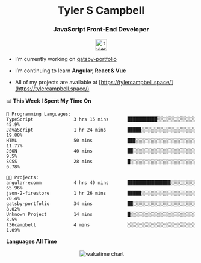 <h1 align="center">Tyler S Campbell</h1>
<h3 align="center">JavaScript Front-End Developer</h3>
<p align="center">
<a href="https://linkedin.com/in/tyler-campbell36" target="blank"><img align="center" src="https://cdn.jsdelivr.net/npm/simple-icons@3.0.1/icons/linkedin.svg" alt="tyler-campbell36" height="30" width="30" /></a>
</p>

- I’m currently working on [gatsby-portfolio](https://github.com/t36campbell/gatsby-portfolio)

- I’m continuing to learn **Angular, React & Vue**

- All of my projects are available at [https://tylercampbell.space/](https://tylercampbell.space/)

<!--START_SECTION:waka-->
📊 **This Week I Spent My Time On** 

```text
💬 Programming Languages: 
TypeScript               3 hrs 15 mins       ███████████░░░░░░░░░░░░░░   45.9% 
JavaScript               1 hr 24 mins        █████░░░░░░░░░░░░░░░░░░░░   19.88% 
HTML                     50 mins             ███░░░░░░░░░░░░░░░░░░░░░░   11.77% 
JSON                     40 mins             ██░░░░░░░░░░░░░░░░░░░░░░░   9.5% 
SCSS                     28 mins             █░░░░░░░░░░░░░░░░░░░░░░░░   6.78%

🐱‍💻 Projects: 
angular-ecomm            4 hrs 40 mins       ████████████████░░░░░░░░░   65.96% 
json-2-firestore         1 hr 26 mins        █████░░░░░░░░░░░░░░░░░░░░   20.4% 
gatsby-portfolio         34 mins             ██░░░░░░░░░░░░░░░░░░░░░░░   8.02% 
Unknown Project          14 mins             █░░░░░░░░░░░░░░░░░░░░░░░░   3.5% 
t36campbell              4 mins              ░░░░░░░░░░░░░░░░░░░░░░░░░   1.09%

```


<!--END_SECTION:waka-->
**Languages All Time** 
<p align="center">&nbsp;<img align="center" alt="wakatime chart"
src="https://wakatime.com/share/@738aac7f-8868-4bc3-a1df-4c36703ee4b6/f86255e0-cf1e-483e-9ae4-5c0fdb9a56f8.png"/></p>

